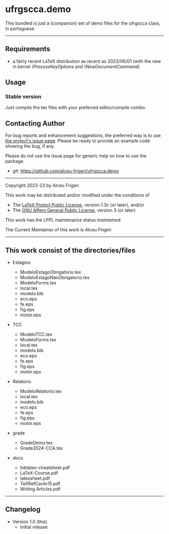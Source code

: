 ufrgscca.demo
==========
This bundled is just a (companion) set of demo files for the ufrgscca class, in portuguese.

--------------

## Requirements
* a fairly recent LaTeX distribution as recent as 2022/06/01
(with the new in kernel *\ProcessKeyOptions* and *\NewDocumentCommand*)


## Usage
### Stable version
Just compile the tex files with your preferred editor/compile combo.


## Contacting Author

For bug reports and enhancement suggestions, the preferred way is to use
[the project's issue page](https://github.com/alceu-frigeri/ufrgscca/issues).
Please be ready to provide an example code showing the bug, if any.

Please do not use the issue page for generic help on how to use the package.

* git: https://github.com/alceu-frigeri/ufrgscca.demo

-------------
Copyright 2022-23 by Alceu Frigeri

 This work may be distributed and/or modified under the
 conditions of

 * The [LaTeX Project Public License](http://www.latex-project.org/lppl.txt), version 1.3c (or later), and/or
 * The [GNU Affero General Public License](https://www.gnu.org/licenses/agpl-3.0.html), version 3 (or later)

This work has the LPPL maintenance status *maintained*.

The Current Maintainer of this work is Alceu Frigeri

-------------
## This work consist of the directories/files

* Estagios
    - ModeloEstagoObrigatorio.tex
    - ModeloEstagoNaoObrigatorio.tex
    - ModeloForms.tex
    - local.tex
    - modelo.bib
    - eco.eps
    - fe.eps
    - fig.eps
    - motor.eps

* TCC
    - ModeloTCC.tex
    - ModeloForms.tex
    - local.tex
    - modelo.bib
    - eco.eps
    - fe.eps
    - fig.eps
    - motor.eps

* Relatorio
    - ModeloRelatorio.tex
    - local.tex
    - modelo.bib
    - eco.eps
    - fe.eps
    - fig.eps
    - motor.eps

* grade
    - GradeDemo.tex
    - Grade2024-CCA.tex
    
* docs
    - biblatex-cheatsheet.pdf
    - LaTeX-Course.pdf
    - latexsheet.pdf
    - TeXRefCardv15.pdf
    - Writing Articles.pdf
    
-------------


## Changelog

* Version 1.0 (this)
    - Initial release


